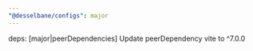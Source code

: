 ```yaml
---
"@desselbane/configs": major
---
```


deps: [major|peerDependencies] Update peerDependency vite to ^7.0.0

